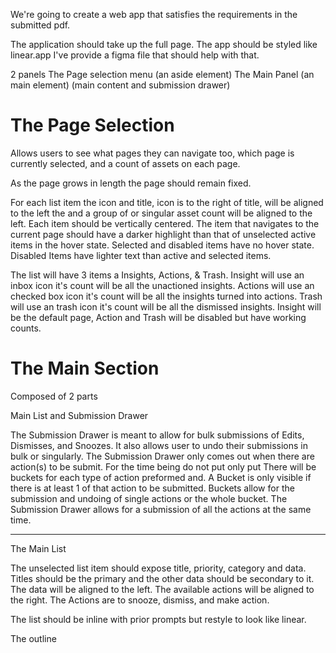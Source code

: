 We're going to create a web app that satisfies the requirements in the submitted pdf.


The application should take up the full page. The app should be styled like linear.app I've provide a figma file that should help with that.

2 panels
The Page selection menu (an aside element)
The Main Panel (an main element) (main content and submission drawer)

# The Page Selection
Allows users to see what pages they can navigate too, which page is currently selected, and a count of assets on each page.

As the page grows in length the page should remain fixed.

For each list item the icon and title, icon is to the right of title, will be aligned to the left the and a group of or singular asset count will be aligned to the left. Each item should be vertically centered. The item that navigates to the current page should have a darker highlight than that of unselected active items in the hover state. Selected and disabled items have no hover state. Disabled Items have lighter text than active and selected items.

The list will have 3 items a Insights, Actions, & Trash. Insight will use an inbox icon it's count will be all the unactioned insights. Actions will use an checked box icon it's count will be all the insights turned into actions. Trash will use an trash icon it's count will be all the dismissed insights. Insight will be the default page, Action and Trash will be disabled but have working counts.

# The Main Section
Composed of 2 parts

Main List and Submission Drawer 

The Submission Drawer is meant to allow for bulk submissions of Edits, Dismisses, and Snoozes. It also allows user to undo their submissions in bulk or singularly.
The Submission Drawer only comes out when there are action(s) to be submit.
For the time being do not put only put 
There will be buckets for each type of action preformed and. A Bucket is only visible if there is at least 1 of that action to be submitted. Buckets allow for the submission and undoing of single actions or the whole bucket. The Submission Drawer allows for a submission of all the actions at the same time.

---

The Main List 

The unselected list item should expose title, priority, category and data. Titles should be the primary and the other data should be secondary to it. The data will be aligned to the left. The available actions will be aligned to the right. The Actions are to snooze, dismiss, and make action.

The list should be inline with prior prompts but restyle to look like linear.


The outline
